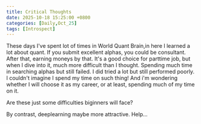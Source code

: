 ```yaml
---
title: Critical Thoughts
date: 2025-10-18 15:25:00 +0800
categories: [Daily,Oct_25]
tags: [Introspect]
---
```


These days I've spent lot of times in World Quant Brain,in here I learned a lot about quant. If you submit excellent alphas, you could be consultant. After that, earning moneys by that. It's a good choice for parttime job, but when I dive into it, much more difficult than I thought. Spending much time in searching alphas but still failed. I did tried a lot but still performed poorly. I couldn't imagine I spend my time on such thing! And i'm wondering whether I will choose it as my career, or at least, spending much of my time on it. 

Are these just some difficulties biginners will face?

By contrast, deeplearning maybe more attractive. Help...